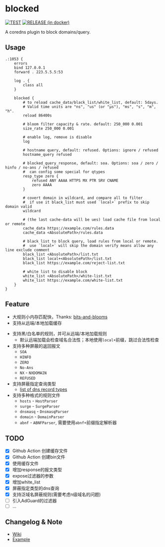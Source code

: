 # blocked 
[![TEST](https://github.com/swoiow/blocked/actions/workflows/test.yml/badge.svg)](https://github.com/swoiow/blocked/actions/workflows/test.yml)
[![RELEASE (in docker)](https://github.com/swoiow/blocked/actions/workflows/dist-by-docker.yml/badge.svg)](https://github.com/swoiow/blocked/actions/workflows/dist-by-docker.yml)

A coredns plugin to block domains/query.

## Usage

```
.:1053 {
    errors
    bind 127.0.0.1
    forward . 223.5.5.5:53

    log . {
        class all
    }

    blocked {
        # to reload cache_data/black_list/white_list, default: 5days. 
        # Valid time units are "ns", "us" (or "µs"), "ms", "s", "m", "h".
        reload 86400s
        
        # bloom filter capacity & rate. default: 250_000 0.001
        size_rate 250_000 0.001
    
        # enable log, remove is disable
        log
        
        # hostname query, default: refused. Options: ignore / refused
        hostname_query refused
        
        # blocked_query_response, default: soa. Options: soa / zero / hinfo / no-ans / refused
        #  can config some special for qtypes
        resp_type zero {
            refused ANY AAAA HTTPS MX PTR SRV CNAME
            zero AAAA
        }
        
        # covert domain in wildcard, and compare all to filter
        #  if use it black_list must used `local+` prefix to skip domain valid
        wildcard
        
        # (the last cache-data will be ues) load cache file from local or remote
        cache_data https://example.com/rules.data
        cache_data <AbsolutePath>/rules.data
        
        # black list to block query, load rules from local or remote.
        #  use `local+` will skip the domain verify means allow any line exclude comment
        black_list <AbsolutePath>/list.txt
        black_list local+<AbsolutePath>/list.txt
        black_list https://example.com/reject-list.txt
        
        # white list to disable block
        white_list <AbsolutePath>/white-list.txt
        white_list https://example.com/white-list.txt
    }
}
```

## Feature

- 大规则小内存匹配快，Thanks: [bits-and-blooms](https://github.com/bits-and-blooms/bloom)
- 支持从远端/本地加载缓存

+ 支持黑/白名单的规则，并可从远端/本地加载规则
  - 默认远端加载会检查域名合法性；本地使用`local+`前缀，跳过合法性检查
+ 支持多种屏蔽的返回报文
  - `SOA`
  - `HINFO`
  - `ZERO`
  - `No-Ans`
  - `NX` - `NXDOMAIN`
  - `REFUSED`
+ 支持屏蔽指定查询类型
  - [list of dns record types](https://en.wikipedia.org/wiki/List_of_DNS_record_types)
+ 支持多种格式的规则文件
  - `hosts` - `HostParser`
  - `surge` - `SurgeParser`
  - `dnsmasq` - `DnsmasqParser`
  - `domain` - `DomainParser`
  - `abnf` - `ABNFParser`, 需要使用`abnf+`前缀指定解析器

## TODO

- [x] Github Action 创建缓存文件
- [x] Github Action 创建bin文件
- [x] 使用缓存文件
- [x] 增加response的报文类型
- [x] expose过滤器的参数
- [x] 增加white_list
- [x] 屏蔽指定类型的dns查询
- [x] 支持泛域名屏蔽规则(需要考虑n级域名的问题)
- [ ] 引入AdGuard的过滤器
- [ ] ...

## Changelog & Note

- [Wiki](https://github.com/swoiow/blocked/wiki/Changelog-&-Note)
- [Example](https://github.com/swoiow/blocked/wiki/Sample)

